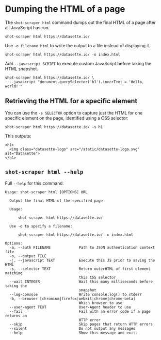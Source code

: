 # Dumping the HTML of a page

The `shot-scraper html` command dumps out the final HTML of a page after all JavaScript has run.

    shot-scraper html https://datasette.io/

Use `-o filename.html` to write the output to a file instead of displaying it.

    shot-scraper html https://datasette.io/ -o index.html

Add `--javascript SCRIPT` to execute custom JavaScript before taking the HTML snapshot.

    shot-scraper html https://datasette.io/ \
      --javascript "document.querySelector('h1').innerText = 'Hello, world!'"

## Retrieving the HTML for a specific element

You can use the `-s SELECTOR` option to capture just the HTML for one specific element on the page, identified using a CSS selector:

    shot-scraper html https://datasette.io/ -s h1

This outputs:

    <h1>
      <img class="datasette-logo" src="/static/datasette-logo.svg" alt="Datasette">
    </h1>

## `shot-scraper html --help`

Full `--help` for this command:

<!-- [[[cog
import cog
from shot_scraper import cli
from click.testing import CliRunner
runner = CliRunner()
result = runner.invoke(cli.cli, ["html", "--help"])
help = result.output.replace("Usage: cli", "Usage: shot-scraper")
cog.out(
    "```\n{}\n```\n".format(help.strip())
)
]]] -->
```
Usage: shot-scraper html [OPTIONS] URL

  Output the final HTML of the specified page

  Usage:

      shot-scraper html https://datasette.io/

  Use -o to specify a filename:

      shot-scraper html https://datasette.io/ -o index.html

Options:
  -a, --auth FILENAME             Path to JSON authentication context file
  -o, --output FILE
  -j, --javascript TEXT           Execute this JS prior to saving the HTML
  -s, --selector TEXT             Return outerHTML of first element matching
                                  this CSS selector
  --wait INTEGER                  Wait this many milliseconds before taking the
                                  snapshot
  --log-console                   Write console.log() to stderr
  -b, --browser [chromium|firefox|webkit|chrome|chrome-beta]
                                  Which browser to use
  --user-agent TEXT               User-Agent header to use
  --fail                          Fail with an error code if a page returns an
                                  HTTP error
  --skip                          Skip pages that return HTTP errors
  --silent                        Do not output any messages
  --help                          Show this message and exit.
```
<!-- [[[end]]] -->
